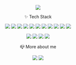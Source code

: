 <div align="center">
  <img src="https://capsule-render.vercel.app/api?type=transparent&color=auto&height=50&section=header&text=👩‍💻%20Hi,%20I'm%20Dahee&fontSize=30&animation=twinkling">
<!--   <p>
    📪 How to reach me:
    <img src="https://img.shields.io/badge/Blog-20C997?style=flat-square&logo=velog&logoColor=white&link=https://velog.io/@newdana01">
    <img src="https://img.shields.io/badge/Gmail-EA4335?style=flat-square&logo=gmail&logoColor=white&link=mailto:newdana01@gmail.com">
  </p> -->
<!--   <img align="right" src="https://github-readme-stats.vercel.app/api?username=newdana01&show_icons=true"/>  -->

  <p>✨ Tech Stack</p>
  <p>
    <img src="https://img.shields.io/badge/java-007396.svg?&style=flat-square&logo=Java&logoColor=white">
    <img src="https://img.shields.io/badge/springboot-6DB33F?style=flat-square&logo=SpringBoot&logoColor=white">
    <img src="https://img.shields.io/badge/javascript-F7DF1E?style=flat-square&logo=javascript&logoColor=black">
    <img src="https://img.shields.io/badge/react-F7DF1E?style=flat-square&logo=javascript&logoColor=black">
  <img src="https://img.shields.io/badge/node.js-339933?style=flat-square&logo=Node.js&logoColor=white">
  <img src="https://img.shields.io/badge/python-3776AB?style=flat-square&logo=python&logoColor=white">
  <img src="https://img.shields.io/badge/django-092E20?style=flat-square&logo=django&logoColor=white">
  <img src="https://img.shields.io/badge/fastapi-009688?style=flat-square&logo=fastapi&logoColor=white">
  <img src="https://img.shields.io/badge/mongoDB-47A248?style=flat-square&logo=fastapi&logoColor=white">
  <img src="https://img.shields.io/badge/mysql-4479A1?style=flat-square&logo=mysql&logoColor=white">
  <img src="https://img.shields.io/badge/postgresql-4169E1?style=flat-square&logo=postgresql&logoColor=white"/>
  </p>
  <p>
    <img src="https://img.shields.io/badge/slack-4A154B?style=flat-square&logo=slack&logoColor=white">
    <img src="https://img.shields.io/badge/git-F05032?style=flat-square&logo=git&logoColor=white">
    <img src="https://img.shields.io/badge/github-181717?style=flat-square&logo=github&logoColor=white">
    <img src="https://img.shields.io/badge/trello-0052CC?style=flat-square&logo=trello&logoColor=white">
  </p>
  <p>
    📪 More about me
  </p>
  <p>
    <a href="https://velog.io/@newdana01"><img src="https://img.shields.io/badge/Blog-20C997?style=flat-square&logo=velog&logoColor=white&link=https://velog.io/@newdana01"></a>
    <a href="mailto:newdana01@gmail.com"><img src="https://img.shields.io/badge/Gmail-EA4335?style=flat-square&logo=gmail&logoColor=white&link=mailto:newdana01@gmail.com"></a>

